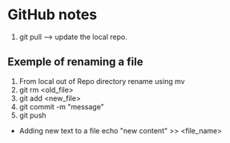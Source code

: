 # GitHub notes

1. git pull --> update the local repo.

## Exemple of renaming a file

1. From local out of Repo directory rename using mv
2. git rm <old_file>
3. git add <new_file>
4. git commit -m "message"
5. git push

 - Adding new text to a file
	echo "new content"  >> <file_name>

